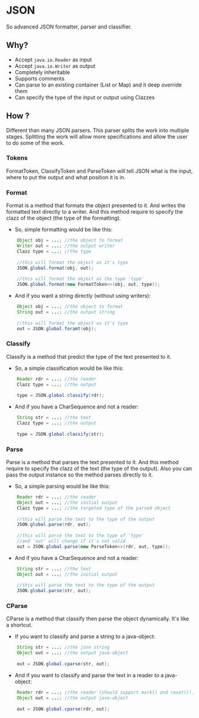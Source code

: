 # JSON

So advanced JSON formatter, parser and classifier.

## Why?
- Accept `java.io.Reader` as input
- Accept `java.io.Writer` as output
- Completely inheritable
- Supports comments
- Can parse to an existing container (List or Map) and it deep override them
- Can specify the type of the input or output using Clazzes

## How ?
Different than many JSON parsers. This parser splits the work into multiple stages.
Splitting the work will allow more specifications and allow the user to do some of
the work.

### Tokens
FormatToken, ClassifyToken and ParseToken will tell JSON what is the input, 
where to put the output and what position it is in.

### Format
Format is a method that formats the object presented to it. And writes the
formatted text directly to a writer. And this method require to specify the
clazz of the object (the type of the formatting).

- So, simple formatting would be like this:

```java 
    Object obj = ...; //the object to format
    Writer out = ...; //the output writer
    Clazz type = ...; //the type
    
    //this will format the object as it's type
    JSON.global.format(obj, out);
    
    //this will format the object as the type 'type'
    JSON.global.format(new FormatToken<>(obj, out, type));
```

- And if you want a string directly (without using writers):

```java 
    Object obj = ...; //the object to format
    String out = ...; //the output string
    
    //this will format the object as it's type
    out = JSON.global.foramt(obj);
```

### Classify
Classify is a method that predict the type of the text presented to it.

- So, a simple classification would be like this:

```java 
    Reader rdr = ...; //the reader
    Clazz type = ...; //the output
    
    type = JSON.global.classify(rdr);
```

- And if you have a CharSequence and not a reader:

```java 
    String str = ...; //the text
    Clazz type = ...; //the output
    
    type = JSON.global.classify(str);
```

### Parse
Parse is a method that parses the text presented to it. And this method require 
to specify the clazz of the text (the type of the output). Also you can pass the 
output instance so the method parses directly to it.

- So, a simple parsing would be like this:

```java 
    Reader rdr = ...; //the reader
    Object out = ...; //the initial output
    Clazz type = ...; //the targeted type of the parsed object
    
    //this will parse the text to the type of the output
    JSON.global.parse(rdr, out);
    
    //this will parse the text to the type of 'type'
    //and 'out' will change if it's not valid
    out = JSON.global.parse(new ParseToken<>(rdr, out, type));
```

- And if you have a CharSequence and not a reader:

```java 
    String str = ...; //the text
    Object out = ...; //the initial output
    
    //this will parse the text to the type of the output
    JSON.global.parse(str, out);
```

### CParse
CParse is a method that classify then parse the object dynamically.
It's like a shortcut.

- If you want to classify and parse a string to a java-object:

```java 
    String str = ...; //the json string
    Object out = ...; //the output java-object
    
    out = JSON.global.cparse(str, out);
```

- And if you want to classify and parse the text in a reader to a java-object:

```java 
    Reader rdr = ...; //the reader (should support mark() and reset()!)
    Object out = ...; //the output java-object
    
    out = JSON.global.cparse(rdr, out);
```